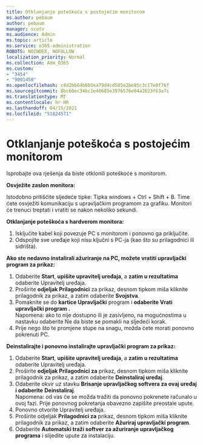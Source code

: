 ```yaml
---
title: Otklanjanje poteškoća s postojećim monitorom
ms.author: pebaum
author: pebaum
manager: scotv
ms.audience: Admin
ms.topic: article
ms.service: o365-administration
ROBOTS: NOINDEX, NOFOLLOW
localization_priority: Normal
ms.collection: Adm_O365
ms.custom:
- "3454"
- "9001450"
ms.openlocfilehash: c4d2bb64b6b5ea79d4cd585e2be85c3c17e0f76f
ms.sourcegitcommit: 8bc60ec34bc1e40685e3976576e04a2623f63a7c
ms.translationtype: MT
ms.contentlocale: hr-HR
ms.lasthandoff: 04/15/2021
ms.locfileid: "51824571"
---
```

# <a name="troubleshoot-an-existing-monitor"></a>Otklanjanje poteškoća s postojećim monitorom

Isprobajte ova rješenja da biste otklonili poteškoće s monitorom. 

**Osvježite zaslon monitora:**

Istodobno pritišćite sljedeće tipke: Tipka windows + Ctrl + Shift + B. Time ćete osvježiti komunikaciju s upravljačkim programom za grafiku. Monitori će trenuci treptati i vratiti se nakon nekoliko sekundi.

**Otklanjanje poteškoća s hardverom monitora:**

1. Isključite kabel koji povezuje PC s monitorom i ponovno ga priključite.
2. Odspojite sve uređaje koji nisu ključni s PC-ja (kao što su prilagodnici ili sidrišta).

**Ako ste nedavno instalirali ažuriranje na PC, možete vratiti upravljački program za prikaz:**

1. Odaberite **Start**, **upišite upravitelj uređaja**, a **zatim u rezultatima** odaberite Upravitelj uređaja.
2. Proširite **odjeljak Prilagodnici** za prikaz, desnom tipkom miša kliknite prilagodnik za prikaz, a zatim odaberite **Svojstva**.
3. Pomaknite se do **kartice Upravljački** program i **odaberite Vrati upravljački program .** <br>
Napomena: ako to nije dostupno ili je  zasivljeno, na mogućnostima u nastavku odaberite Ne da biste se pomakli na sljedeći korak.
4. Prije nego što te promjene stupe na snagu, možda ćete morati ponovno pokrenuti PC.

**Deinstalirajte i ponovno instalirajte upravljački program za prikaz:**

1. Odaberite **Start**, **upišite upravitelj uređaja**, a **zatim u rezultatima** odaberite Upravitelj uređaja.
2. Proširite **odjeljak Prilagodnici za** prikaz, desnom tipkom miša kliknite prilagodnik za prikaz, a zatim odaberite **Deinstaliraj uređaj**. 
3. Odaberite okvir uz stavku **Brisanje upravljačkog softvera za ovaj uređaj i odaberite** **Deinstaliraj**.<br>
Napomena: od vas će se možda tražiti da ponovno pokrenete računalo u ovoj fazi. Prije ponovnog pokretanja obavezno zapišite preostale upute.
4. Ponovno otvorite Upravitelj uređaja.
5. Proširite odjeljak **Prilagodnici za** prikaz, desnom tipkom miša kliknite prilagodnik za prikaz, a zatim odaberite **Ažuriraj upravljački program**.
6. Odaberite **Automatski traži softver za ažuriranje upravljačkog programa** i slijedite upute za instalaciju.